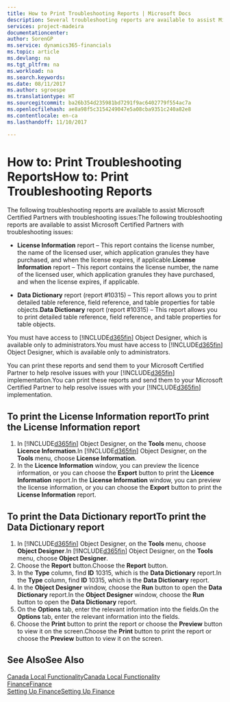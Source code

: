```yaml
---
title: How to Print Troubleshooting Reports | Microsoft Docs
description: Several troubleshooting reports are available to assist Microsoft Certified Partners with troubleshooting issues.
services: project-madeira
documentationcenter: 
author: SorenGP
ms.service: dynamics365-financials
ms.topic: article
ms.devlang: na
ms.tgt_pltfrm: na
ms.workload: na
ms.search.keywords: 
ms.date: 08/11/2017
ms.author: sgroespe
ms.translationtype: HT
ms.sourcegitcommit: ba26b354d235981bd7291f9ac6402779f554ac7a
ms.openlocfilehash: ae8a98f5c3154249047e5a08cba9351c240a82e8
ms.contentlocale: en-ca
ms.lasthandoff: 11/10/2017

---
```

# <a name="how-to-print-troubleshooting-reports"></a><span data-ttu-id="4b139-103">How to: Print Troubleshooting Reports</span><span class="sxs-lookup"><span data-stu-id="4b139-103">How to: Print Troubleshooting Reports</span></span>
<span data-ttu-id="4b139-104">The following troubleshooting reports are available to assist Microsoft Certified Partners with troubleshooting issues:</span><span class="sxs-lookup"><span data-stu-id="4b139-104">The following troubleshooting reports are available to assist Microsoft Certified Partners with troubleshooting issues:</span></span>  

-   <span data-ttu-id="4b139-105">**License Information** report – This report contains the license number, the name of the licensed user, which application granules they have purchased, and when the license expires, if applicable.</span><span class="sxs-lookup"><span data-stu-id="4b139-105">**License Information** report – This report contains the license number, the name of the licensed user, which application granules they have purchased, and when the license expires, if applicable.</span></span>  

-   <span data-ttu-id="4b139-106">**Data Dictionary** report (report #10315) – This report allows you to print detailed table reference, field reference, and table properties for table objects.</span><span class="sxs-lookup"><span data-stu-id="4b139-106">**Data Dictionary** report (report #10315) – This report allows you to print detailed table reference, field reference, and table properties for table objects.</span></span>  

<span data-ttu-id="4b139-107">You must have access to [!INCLUDE[d365fin](../../includes/d365fin_md.md)] Object Designer, which is available only to administrators.</span><span class="sxs-lookup"><span data-stu-id="4b139-107">You must have access to [!INCLUDE[d365fin](../../includes/d365fin_md.md)] Object Designer, which is available only to administrators.</span></span>  

<span data-ttu-id="4b139-108">You can print these reports and send them to your Microsoft Certified Partner to help resolve issues with your [!INCLUDE[d365fin](../../includes/d365fin_md.md)] implementation.</span><span class="sxs-lookup"><span data-stu-id="4b139-108">You can print these reports and send them to your Microsoft Certified Partner to help resolve issues with your [!INCLUDE[d365fin](../../includes/d365fin_md.md)] implementation.</span></span>  

## <a name="to-print-the-license-information-report"></a><span data-ttu-id="4b139-109">To print the License Information report</span><span class="sxs-lookup"><span data-stu-id="4b139-109">To print the License Information report</span></span>  
1.  <span data-ttu-id="4b139-110">In [!INCLUDE[d365fin](../../includes/d365fin_md.md)] Object Designer, on the **Tools** menu, choose **Licence Information**.</span><span class="sxs-lookup"><span data-stu-id="4b139-110">In [!INCLUDE[d365fin](../../includes/d365fin_md.md)] Object Designer, on the **Tools** menu, choose **License Information**.</span></span>  
2.  <span data-ttu-id="4b139-111">In the **Licence Information** window, you can preview the licence information, or you can choose the **Export** button to print the **Licence Information** report.</span><span class="sxs-lookup"><span data-stu-id="4b139-111">In the **License Information** window, you can preview the license information, or you can choose the **Export** button to print the **License Information** report.</span></span>  

## <a name="to-print-the-data-dictionary-report"></a><span data-ttu-id="4b139-112">To print the Data Dictionary report</span><span class="sxs-lookup"><span data-stu-id="4b139-112">To print the Data Dictionary report</span></span>  
1.  <span data-ttu-id="4b139-113">In [!INCLUDE[d365fin](../../includes/d365fin_md.md)] Object Designer, on the **Tools** menu, choose **Object Designer**.</span><span class="sxs-lookup"><span data-stu-id="4b139-113">In [!INCLUDE[d365fin](../../includes/d365fin_md.md)] Object Designer, on the **Tools** menu, choose **Object Designer**.</span></span>  
2.  <span data-ttu-id="4b139-114">Choose the **Report** button.</span><span class="sxs-lookup"><span data-stu-id="4b139-114">Choose the **Report** button.</span></span>  
3.  <span data-ttu-id="4b139-115">In the **Type** column, find **ID** 10315, which is the **Data Dictionary** report.</span><span class="sxs-lookup"><span data-stu-id="4b139-115">In the **Type** column, find **ID** 10315, which is the **Data Dictionary** report.</span></span>  
4.  <span data-ttu-id="4b139-116">In the **Object Designer** window, choose the **Run** button to open the **Data Dictionary** report.</span><span class="sxs-lookup"><span data-stu-id="4b139-116">In the **Object Designer** window, choose the **Run** button to open the **Data Dictionary** report.</span></span>  
5.  <span data-ttu-id="4b139-117">On the **Options** tab, enter the relevant information into the fields.</span><span class="sxs-lookup"><span data-stu-id="4b139-117">On the **Options** tab, enter the relevant information into the fields.</span></span>  
6.  <span data-ttu-id="4b139-118">Choose the **Print** button to print the report or choose the **Preview** button to view it on the screen.</span><span class="sxs-lookup"><span data-stu-id="4b139-118">Choose the **Print** button to print the report or choose the **Preview** button to view it on the screen.</span></span>  

## <a name="see-also"></a><span data-ttu-id="4b139-119">See Also</span><span class="sxs-lookup"><span data-stu-id="4b139-119">See Also</span></span>  
[<span data-ttu-id="4b139-120">Canada Local Functionality</span><span class="sxs-lookup"><span data-stu-id="4b139-120">Canada Local Functionality</span></span>](canada-local-functionality.md)  
[<span data-ttu-id="4b139-121">Finance</span><span class="sxs-lookup"><span data-stu-id="4b139-121">Finance</span></span>](../../finance.md)  
[<span data-ttu-id="4b139-122">Setting Up Finance</span><span class="sxs-lookup"><span data-stu-id="4b139-122">Setting Up Finance</span></span>](../../finance.md)

